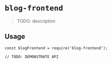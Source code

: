 # `blog-frontend`

> TODO: description

## Usage

```
const blogFrontend = require('blog-frontend');

// TODO: DEMONSTRATE API
```
